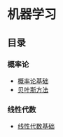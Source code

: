 # 机器学习
## 目录
### 概率论  
- [概率论基础](./probability_theory/basic_theory.md)
- [贝叶斯方法](./probability_theory/bayesian.md)
### 线性代数
- [线性代数基础](./linear_algebra/basic_theory.md)